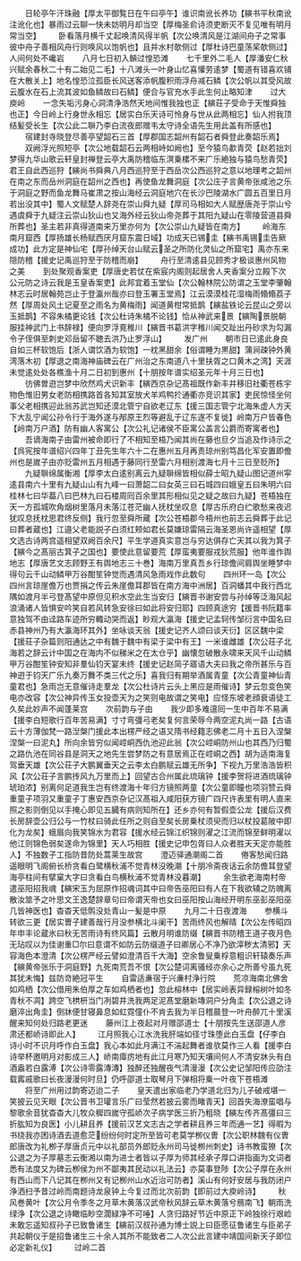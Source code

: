 <!-- { "loadSidebar": true } -->
　　日轮亭午汗珠融【厚太平御覧日在午曰亭午】谁识南讹长养功【縯书平秋南讹注讹化也】暴雨过云聊一快未妨明月却当空【厚梅圣俞诗须吏断灭不复见唯有明月常当空】
　　卧看落月横千丈起唤清风得半帆【次公唤清风是江湖间舟子之常事彼中舟子善相风舟行则唤风以饱帆也】且并水村欹侧过【厚杜诗巴童荡桨欹侧过】人间何处不巉岩
　　八月七日初入贑过惶恐滩
　　七千里外二毛人【厚潘安仁秋兴赋余春秋二十有二始见二毛】十八滩头一叶身山忆喜懽劳逺梦【蜀道有错喜欢铺在大散关上】地名惶恐泣孤臣长风送客添帆腹积雨浮舟减石鳞【次公帆以其受风故云腹水在石上流其波如鱼鳞故曰石鳞】便合与官充水手此生何止略知津
　　过大庾岭
　　一念失垢污身心洞清浄浩然天地间惟我独也正【縯荘子受命于天惟舜独也正】今日岭上行身世永相忘【居实白乐天诗可怜身与世从此两相忘】仙人拊我顶结髪受长生【次公此二聨乃李白流夜郎赠韦太守诗全语先生用此盖有所感也】
　　宿建封寺晓登尽善亭望韶石三首【厚郡国志韶州有韶石者舜登此奏韶乐焉】
　　双阙浮光照短亭【次公地载韶石云两相峙如阙也】至今猿鸟歗青荧【赵若拙刘梦得九华山歌云轩皇封禅登云亭大禹防稽临东溟乗樏不来广乐絶独与猿鸟愁青荧】君王自此西巡狩【縯尚书舜典八月西巡狩至于西岳次公西巡狩之意以地理考之韶州在南之东而岳州洞庭在韶州之西也】再使鱼龙舞洞庭【次公庄子言黄帝张咸池之乐于洞庭之野而鱼龙舞马崔肃之按山海经云洞庭地穴在长沙巴陵湖水广圆五百里日月若出没其中】蜀人文赋楚人辞尧在崇山舜九疑【厚司马相如大人赋歴唐尧于崇山兮遇虞舜于九疑注云崇山狄山也又海外经云狄山帝尧葬于其阳九疑山在零陵营道县舜所葬也】圣主若非真得道南来万里亦何为【次公崇山九疑皆在南方】
　　岭海东南月窟西【厚扬雄长杨赋西厌月窟东震日域】功成天已锡圭【縯书禹锡圭告厥成功】此方定是神仙宅【厚孙绰天台山赋云圣之所防化灵仙之所窟宅】禹亦东来隠防稽【援史记禹巡狩至于防稽而崩】
　　舟行至清逺县见顾秀才极谈惠州风物之美
　　到处聚观香案吏【厚唐史若仗在紫宸内阁则起居舍人夹香案分立殿下次公元防之诗云我是玉皇香案吏】此邦宜着玉堂仙【次公翰林院公防谓之玉堂李肇翰林志云时居翰苑岂止于登瀛州哉亦曰登玉署玉堂焉】江云漠漠桂花湿梅雨翛翛荔子然【厚周处风土记夏至之雨名为黄梅雨】闻道黄柑常抵鹊【縯盐铁论云昆山之旁以玉抵鹊】不容朱橘更论钱【次公杜诗朱橘不论钱】恰从神武来景【縯陶景脱朝服挂神武门上书辞禄】便向罗浮覔稚川【縯晋书葛洪字稚川闻交趾出丹砂求为勾漏令子侄俱至刺史邓岳留不聴去洪乃止罗浮山】
　　发广州
　　朝市日已逺此身良自如三杯软饱后【浙人谓饮酒为软饱】一枕黑甜余【俗谓睡为黒甜】蒲涧疎钟外黄湾落木初【厚退之南海神庙碑云在广州治之东南道八十里扶胥之口黄木之湾】天涯未觉逺处处各樵渔十月二日初到惠州【十朋按年谱实绍圣元年十月三日也】
　　彷佛曽逰岂梦中欣然鸡犬识新丰【縯西京杂记髙祖既作新丰并移旧社衢苍栋宇物色惟旧男女老防相携路首各知其室放犬羊鸡鸭扵通衢亦竞识其家】吏民惊怪坐何事父老相携迎此翁苏武岂知还漠北管宁自欲老辽东【援三国志管宁北海朱虚人方天下大乱宁闻公孙令行于海外遂与邴原王烈等避乱于辽东遂不复徙】岭南万户皆春色【岭南万户酒】防有幽人客寓公【次公礼记诸侯不臣寓公盖言公爵而寄寓者也】
　　吾谪海南子由雷州被命即行了不相知至梧乃闻其尚在藤也旦夕当追及作诗示之【呉宪按年谱绍兴四年丁丑先生年六十二在惠州五月再责琼州别笃昌化军安置即儋州也是嵗子由亦贬雷州五月相遇于藤同行至雷六月相别渡海七月十三日至贬所】
　　九疑聨绵属衡湘【厚李太白逺别离云九疑聨绵皆相似薛士昭九疑山图记道州寜逺县南六十里有九疑山山有九峰一曰萧韶二曰女英三曰石城四曰娥皇五曰朱明六曰桂林七曰华葢八曰巴林九曰石楼周囘百余里其形相似见之疑之故曰九疑】苍梧独在天一方孤城吹角烟树里落月未落江苍茫幽人抚枕坐叹息【厚古乐府白纻歌愁来夜迟犹叹息抚枕思君终反侧】我行忽至舜所藏【次公苍梧郡今梧州也前志云舜葬于此记曰葬者蔵也】江邉父老能説子白须红颊如君长莫嫌琼雷隔云海圣恩尚许遥相望【厚文选古诗两宫遥相望双阙百余尺】平生学道真实意岂与穷达俱存亡天其以我为箕子【縯今之髙丽古箕子之国也】要使此意留要荒【厚蛮夷要服戎狄荒服】他年谁作舆地志【厚唐艺文志顾野王有舆地志三十巻】海南万里真吾乡行琼儋间肩舆坐睡梦中得句云千山动鳞甲万谷酣笙钟觉而遇清风急雨戏作此数句
　　四州环一岛【次公四州言琼崖儋万也贾捐之传云朱崖儋耳郡皆在南方海中洲居】百洞蟠其中我行西北隅如渡月半弓登髙望中原但见积水空此生当安归【縯晋书谢安尝与孙绰等泛海风起浪涌诸人皆惧安吟笑自若风转急安徐曰如此将安归耶】四顾真途穷【援晋书阮籍率意独驾不由迳路车迹所穷輙动哭而返】眇观大瀛海【援史记孟轲传邹衍言中国名曰赤县神州乃有大瀛海环其外】坐咏谈天翁【援史记齐人颂曰谈天衍】区区魏中梁【援荘子杂篇则阳通达之中有魏于魏中有梁于梁中有王】一米谁雌雄【次公荘子北海若之辞云计中国之在海内不似稊米之在太仓乎】幽懐忽破散永啸来天风千山动鳞甲万谷酣笙钟安知非羣仙钧天宴未终【援史记赵简子寤语大夫曰我之帝所甚乐与百神逰于钧天广乐九奏万舞不类三代之乐】喜我归有期举酒属青童【次公青童神仙青童君也】急雨岂无意催诗走羣龙【次公杜诗片云头上黑应是雨催诗】梦云忽变色笑电亦改容【次公神异传玉女投壶天为之笑则电故谓之笑电】应怪东坡老顔衰语徒工久矣此妙声不闻蓬莱宫
　　次前韵与子由
　　我少即多难邅囘一生中百年不易满【援李白短歌行百年苦易满】寸寸弯彊弓老矣复何言荣辱今两空泥丸尚一路【古语云十方薄伽梵一路湼槃门援此本出楞严经之语又隋书经籍志佛老二月十五日入涅槃涅槃一曰泥丸】所向余皆穷似闻崆峒西仇池迎此翁【次公崆峒防州山也其西乃归蜀之路仇池在同谷县是洞天之地先生尝梦防之有意居焉正在崆峒之西】胡为适南海复驾垂天雄【次公荘子大鹏翼垂天之云李太白鹏赋云雄无所争】下视九万里浩浩皆积风【次公荘子言鹏抟风九万里而上】回望古合州属此琉璃钟【援李贺将进酒琉璃钟琥珀浓】别离何足道我生岂有终渡海十年归方镜照两童【次公童即瞳也项羽赞云舜重童子项羽又重童子丁惠安西京杂记汉髙祖入咸阳获方镜广四尺许表里有明人直来照之影则倒见以手掩心即见五臓有病则知所在】还乡亦何有暂假壶公龙【援后汉费长房辞壶公归公与一竹杖曰骑此任所之则自至矣长房乗杖须臾而归以杖投葛陂中即化为龙矣】蛾眉向我笑锦水为君容【援水经云锦江织锦则濯之江流而锦至鲜明濯以他江则锦色弱矣遂命为锦里】天人巧相胜【援史记申包胥曰人众者胜天天定亦能胜人】不独数子工指防昔防处蒿莱生故宫
　　澄迈驿通潮阁二首
　　倦客愁闻归路遥眼明飞阁俯长桥贪看白鹭横秋浦不觉青林没晚潮【十朋冷斋夜话云余防儋耳登望海亭柱间有擘窠大字曰贪看白鸟横秋浦不觉青林没暮潮】
　　余生欲老海南村帝遣巫阳招我魂【縯宋玉为屈原作招魂词其中曰帝告巫阳曰有人在下我欲辅之防魄离散汝筮予之叶思文王逸楚辞章句曰帝谓天帝也女曰巫阳按山海经开明东巫彭巫阳巫几皆神医也】杳杳天低鹘没处青山一髪是中原
　　九月二十日夜渡海
　　参横斗转欲三更【居实曺子建善哉行月没参横北斗阑干】苦雨终风也解晴【次公左传昭四年申丰论蔵氷曰秋无苦雨诗有终风篇】云散月明谁防缀【縯晋书防稽王道子夜月色无玷叹以为佳谢重□尔曰意谓不如防云防缀道子曰卿居心不净乃欲滓秽太清邪】天容海色本澄清【次公楞严经云譬如澄清百千大海】空余鲁叟乗桴意粗识轩辕奏乐声【縯黄帝张乐于洞庭野】九死南荒吾不恨【次公楚词离骚经亦余心之所善兮虽九死其犹未悔】兹防竒絶冠平生
　　自雷适亷宿于兴亷村浄行院
　　荒凉海南北佛舍如鸡栖【次公借用朱伯厚之车如鸡栖者也】忽此榕林中【居实岭表异録榕树叶如冬青秋不凋】跨空飞栱枅当门冽碧井洗我两足泥髙堂磨新塼洞户分角圭【次公退之诗磨淬出角圭】倒牀便甘寝鼻息如虹霓僮仆不肯去我为半日稽晨登一叶舟醉兀十里溪醒来知何处归路老更迷
　　藤州江上夜起对月赠邵道士【十朋按先生送邵道人彦肃还都峤诗即此人】
　　江月照我心江水洗我肝端如径寸珠堕此白玉盘【仔李白诗小时不识月呼作白玉盘】我心本如此月满江不湍起舞者谁欤莫作三人看【援李白诗举杯邀明月对影成三人】峤南瘴疠地有此江月寒乃知天壤间何人不清安牀头有白酒盎若白露溥【次公诗零露漙漙】独醉还独醒夜气清漫漫【次公史记邹阳传应劭注载寗戚歌曰长夜漫漫何时旦】仍呼邵道士取琴月下弹相将乗一叶夜下苍梧滩
　　将至广州用过韵寄迈迨二子
　　皇天遣出家临老乃学道北归为儿子破戒堪一笑披云见天眼【次公晋书卫瓘言乐广曰莹然若披云雾而睹青天】回首失海潦蛮唱与黎歌余音犹杳杳大儿牧众穉四嵗守孤峤次子病学医三折乃粗晓【縯左传齐髙彊曰三折肱知为良医】小儿耕且养【援前汉艺文志古之学者耕且养三年而通一艺】得暇为书绕我亦困诗酒去道愈茫纷纷何时定所至皆可老莫学栁仪曺【次公职林魏有仪曺郎唐改为礼栁子厚唐贞元中以礼部员外郎贬永州司马徙栁州刺史】诗书教蛮獠【次公退之为子厚墓志云衡湘以南为进士者皆以子厚为师其经承子厚口讲指画为文词者悉有法度又为碑云栁侯为州不鄙夷其民动以礼法云】亦莫事登陟【次公子厚在永州有西山而下八记其在栁州又有记栁州山水近治可防者】溪山有何好安居与我防闭户浄洒扫予昔过岭而南题诗龙泉钟上今复过而北次前韵【即前过大庾岭诗】
　　秋风巻黄叶【次公月令季冬之月草木黄落汉武帝秋风辞云草木黄落兮鴈南飞】朝雨洗绿浄【次公退之诗瞰临眇空濶緑净不可唾】人贪归路好节近中原正下岭独徐行艰崄未敢忘遥知叔孙子已致鲁诸生【縯前汉叔孙通为博士説上曰臣愿征鲁诸生与臣弟子共起朝仪于是招鲁诸生三十余人其所不能致者二人次公此言建中靖国间新天子即位必定新礼仪】
　　过岭二首
